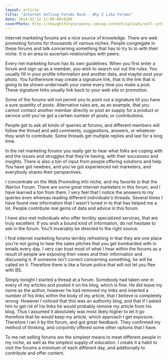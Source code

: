 ```yaml
---
layout: article
title: "Internet Selling Forums Rock - Why I Like Forums"
date: 2014-02-12 11:09:00+0200
coverPhoto: http://thoughtforyourpenny.com/wp-content/uploads/sell-internet-1024x576.jpg
---
```


Internet marketing forums are a nice source of knowledge. There are web promoting forums for thousands of various niches. People congregate in these forums and talk concerning something that has to try to to with their niche. It is an area to ascertain relationships with peers.

Every net marketing forum has its own guidelines. When you first enter a forum and sign up as a member, you wish to search out out the rules. You usually fill in your profile information and another data, and maybe post your photo. You furthermore may create a signature link, that is the link that is going to be shown underneath your name every time you make a post. These signature links usually link back to your web site or promotion.

Some of the forums will not permit you to point out a signature till you have a sure quantity of posts. Alternative rules are, as an example, that you cannot contact another member directly or post an supply for a product or service until you've got a certain number of posts, or contributions.

People get to ask all kinds of queries at forums, and different members will follow the thread and add comments, suggestions, answers, or whatever they wish to contribute. Some threads get multiple replies and last for a long time.

In the net marketing forums you really get to hear what folks are coping with and the issues and struggles that they're having, with their successes and insights. There is also a ton of input from people offering solutions and help. You have got newbies, and you've got experienced net marketers, and everybody shares their perspectives.

I concentrate on the Web Promoting info niche, and my favorite is that the Warrior Forum. There are some great internet marketers in this forum, and I have learned a ton from them. I very feel that I notice the answers to my queries even whereas reading different individuals's threads. Several times I have found new information that I wasn't tuned in to that has helped me a lot. People contribute real gems of data and advice in this forum.

I have also met individuals who offer terribly specialized services, that are truly excellent. If you wish a bound kind of information, do not hesitate to ask in the forum. You'll invariably be directed to the right source.

I find internet marketing forums terribly refreshing in that they are one place you're not going to hear the sales pitches that you get bombarded with in emails every day. I very can trust most of what I hear within the forums as a result of people are exposing their views and their information and discussing it. If someone isn't correct concerning something, he will be called on it. Therefore there is like a forum police that will not let you flee with BS.

Simply tonight I started a thread at a forum. Somebody had taken one in every of my articles and posted it on his blog, which is fine. He did leave my name as the author, however he had removed my links and inserted a number of his links within the body of my article, that I believe is completely wrong. However I noticed that this was an authority blog, and that if I asked him to get rid of his links he would probably remove my article from his blog. Thus I assumed it absolutely was most likely higher to let it go therefore that he would keep my article, which approach I get exposure. Therefore I ran it by the forum, and got great feedback. They confirmed my method of thinking, and conjointly offered some other options that I have.

To me net selling forums are the simplest means to meet different people in my niche, as well as the simplest supply of education. I create it a habit to visit the forums a minimum of each different day, and additionally to contribute and offer content.

